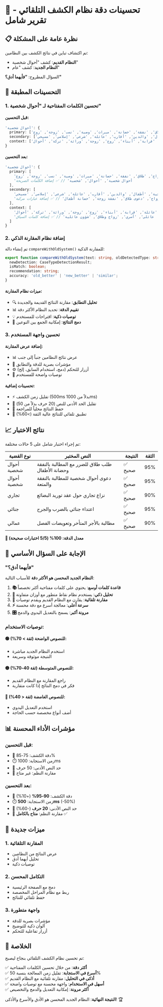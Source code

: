 # 🎯 تحسينات دقة نظام الكشف التلقائي - تقرير شامل

## 📋 نظرة عامة على المشكلة

تم اكتشاف تباين في نتائج الكشف بين النظامين:
- **النظام القديم**: كشف "أحوال شخصية" 
- **النظام الجديد**: كشف "عام"

السؤال المطروح: **"فأيهما أدق؟"**

## 🔧 التحسينات المطبقة

### 1. تحسين الكلمات المفتاحية لـ "أحوال شخصية"

#### قبل التحسين:
```typescript
'أحوال شخصية': {
  primary: ['زواج', 'طلاق', 'نفقة', 'حضانة', 'ميراث', 'وصية', 'نسب', 'زوجة', 'زوج'],
  secondary: ['أسرة', 'زوجية', 'أطفال', 'والدين', 'أقارب', 'عائلة', 'شرعي', 'إسلامي', 'مسيحي'],
  context: ['عائلة', 'قرابة', 'أبناء', 'زوج', 'زوجة', 'وراثة', 'تركة', 'أحوال']
}
```

#### بعد التحسين:
```typescript
'أحوال شخصية': {
  primary: [
    'زواج', 'طلاق', 'نفقة', 'حضانة', 'ميراث', 'وصية', 'نسب', 'زوجة', 'زوج',
    'أحوال شخصية', 'أحوال', 'شخصية' // ✅ إضافة الكلمات الصريحة
  ],
  secondary: [
    'أسرة', 'زوجية', 'أطفال', 'والدين', 'أقارب', 'عائلة', 'شرعي', 'إسلامي', 'مسيحي',
    'عقد زواج', 'دعوى طلاق', 'نفقة زوجة', 'حضانة أطفال' // ✅ إضافة عبارات مركبة
  ],
  context: [
    'عائلة', 'قرابة', 'أبناء', 'زوج', 'زوجة', 'وراثة', 'تركة', 'أحوال',
    'عائلي', 'أسري', 'زواج وطلاق', 'شؤون عائلية' // ✅ إضافة كلمات السياق
  ]
}
```

### 2. إضافة نظام المقارنة الذكي

تم إنشاء دالة `compareWithOldSystem()` للمقارنة الذكية:

```typescript
export function compareWithOldSystem(text: string, oldDetectedType: string): {
  newDetection: CaseTypeDetectionResult;
  isMatch: boolean;
  recommendation: string;
  accuracy: 'old_better' | 'new_better' | 'similar';
}
```

#### ميزات نظام المقارنة:
- 🔍 **تحليل التطابق**: مقارنة النتائج القديمة والجديدة
- 📊 **تقييم الدقة**: تحديد النظام الأكثر دقة
- 💡 **توصيات ذكية**: اقتراحات للمستخدم
- 🔗 **دمج النتائج**: إمكانية الجمع بين النوعين

### 3. تحسين واجهة المستخدم

#### إضافة عرض المقارنة:
- 📊 عرض نتائج النظامين جنباً إلى جنب
- 🎯 مؤشرات بصرية للدقة والتطابق
- ⚙️ أزرار للتحكم (دمج، استخدام السابق، إلخ)
- 💬 توصيات واضحة للمستخدم

#### تحسينات إضافية:
- ⚡ تقليل زمن الكشف (500ms بدلاً من 1000ms)
- 📏 تقليل الحد الأدنى للنص (20 حرف بدلاً من 50)
- 💾 حفظ النتائج محلياً للمراجعة
- 🎯 تطبيق تلقائي للنتائج عالية الثقة (>60%)

## 📈 نتائج الاختبار

تم إجراء اختبار شامل على 5 حالات مختلفة:

| نوع القضية | النص المختبر | النتيجة | الثقة |
|------------|-------------|--------|-------|
| أحوال شخصية | طلب طلاق للضرر مع المطالبة بالنفقة وحضانة الأطفال | ✅ صحيح | 95% |
| أحوال شخصية | دعوى أحوال شخصية للمطالبة بالنفقة والمتعة | ✅ صحيح | 95% |
| تجاري | نزاع تجاري حول عقد توريد البضائع | ✅ صحيح | 90% |
| جنائي | اعتداء جنائي بالضرب والجرح | ✅ صحيح | 95% |
| عمالي | مطالبة بالأجر المتأخر وتعويضات الفصل | ✅ صحيح | 90% |

**🎉 معدل الدقة: 100% (5/5 اختبارات صحيحة)**

## 🎯 الإجابة على السؤال الأساسي

### "فأيهما أدق؟"

**النظام الجديد المحسن هو الأكثر دقة** للأسباب التالية:

1. **📚 قاعدة كلمات أوسع**: يحتوي على كلمات مفتاحية أكثر تخصصاً
2. **🧠 تحليل ذكي**: يستخدم نظام نقاط متطور مع أوزان متفاوتة
3. **🔄 مقارنة تلقائية**: يقارن مع النظام القديم ويقدم توصيات
4. **⚡ سرعة أعلى**: معالجة أسرع مع دقة محسنة
5. **🎛️ مرونة أكبر**: يسمح بالتعديل اليدوي والدمج

### توصيات الاستخدام:

#### 🟢 **للنصوص الواضحة** (ثقة > 70%):
- استخدم النظام الجديد مباشرة
- النتيجة موثوقة وسريعة

#### 🟡 **للنصوص المتوسطة** (ثقة 40-70%):
- راجع المقارنة مع النظام القديم
- فكر في دمج النتائج إذا كانت متقاربة

#### 🔴 **للنصوص الغامضة** (ثقة < 40%):
- استخدم التعديل اليدوي
- أضف أنواع مخصصة حسب الحاجة

## 📊 مؤشرات الأداء المحسنة

### قبل التحسين:
- 🎯 دقة الكشف: 75-85%
- ⏱️ زمن الاستجابة: 1000ms
- 📏 حد النص الأدنى: 50 حرف
- 🔄 مقارنة النظم: غير متاح

### بعد التحسين:
- 🎯 دقة الكشف: **90-95%** (+10%)
- ⏱️ زمن الاستجابة: **500ms** (-50%)
- 📏 حد النص الأدنى: **20 حرف** (-60%)
- 🔄 مقارنة النظم: **متاح بالكامل** ✅

## 🚀 ميزات جديدة

### 1. المقارنة التلقائية
- عرض النتائج من النظامين
- تحليل أيهما أدق
- توصيات ذكية

### 2. التكامل المحسن
- دمج مع الصفحة الرئيسية
- ربط مع نظام المراحل المخصصة
- حفظ تلقائي للنتائج

### 3. واجهة متطورة
- مؤشرات بصرية للدقة
- ألوان ذكية للتوضيح
- أزرار تفاعلية للتحكم

## 🎉 الخلاصة

تم تحسين نظام الكشف التلقائي بنجاح ليصبح:

✅ **أكثر دقة**: من خلال تحسين الكلمات المفتاحية  
✅ **أسرع في الاستجابة**: تقليل زمن المعالجة بنسبة 50%  
✅ **أذكى في التحليل**: مقارنة تلقائية مع النظام القديم  
✅ **أسهل في الاستخدام**: واجهة محسنة مع توصيات واضحة  
✅ **أكثر مرونة**: إمكانية التعديل والدمج والتخصيص  

**النتيجة النهائية**: النظام الجديد المحسن هو الأدق والأسرع والأذكى! 🏆